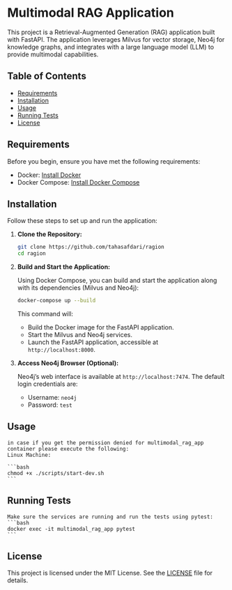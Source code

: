 # Multimodal RAG Application

This project is a Retrieval-Augmented Generation (RAG) application built with FastAPI. The application leverages Milvus for vector storage, Neo4j for knowledge graphs, and integrates with a large language model (LLM) to provide multimodal capabilities.

## Table of Contents

- [Requirements](#requirements)
- [Installation](#installation)
- [Usage](#usage)
- [Running Tests](#running-tests)
- [License](#license)

## Requirements

Before you begin, ensure you have met the following requirements:

- Docker: [Install Docker](https://docs.docker.com/get-docker/)
- Docker Compose: [Install Docker Compose](https://docs.docker.com/compose/install/)

## Installation

Follow these steps to set up and run the application:

1. **Clone the Repository:**

    ```bash
    git clone https://github.com/tahasafdari/ragion
    cd ragion
    ```

2. **Build and Start the Application:**

    Using Docker Compose, you can build and start the application along with its dependencies (Milvus and Neo4j):

    ```bash
    docker-compose up --build
    ```

    This command will:
    - Build the Docker image for the FastAPI application.
    - Start the Milvus and Neo4j services.
    - Launch the FastAPI application, accessible at `http://localhost:8000`.

3. **Access Neo4j Browser (Optional):**

    Neo4j’s web interface is available at `http://localhost:7474`. The default login credentials are:
    - Username: `neo4j`
    - Password: `test`

## Usage

    in case if you get the permission denied for multimodal_rag_app container please execute the following:
    Linux Machine:
    
    ```bash
    chmod +x ./scripts/start-dev.sh
    ```



## Running Tests
    Make sure the services are running and run the tests using pytest:
    ```bash
    docker exec -it multimodal_rag_app pytest
    ```


    

## License

This project is licensed under the MIT License. See the [LICENSE](LICENSE) file for details.


